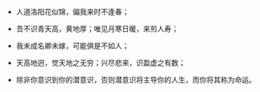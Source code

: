 - 人道洛阳花似锦，偏我来时不逢春；

- 吾不识青天高，黄地厚；唯见月寒日暖，来煎人寿；

- 我未成名卿未嫁，可能俱是不如人；

- 天高地迥，觉天地之无穷；兴尽悲来，识盈虚之有数；

- 除非你意识到你的潜意识，否则潜意识将主导你的人生，而你将其称为命运。
